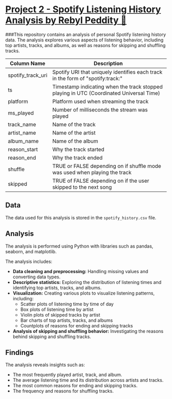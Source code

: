 # **<u>Project 2 - Spotify Listening History Analysis by Rebyl Peddity 🏫</u>**

###This repository contains an analysis of personal Spotify listening history data. The analysis explores various aspects of listening behavior, including top artists, tracks, and albums, as well as reasons for skipping and shuffling tracks.


| Column Name | Description |
| ----------- | ----------- |
| spotify_track_uri	 | Spotify URI that uniquely identifies each track in the form of "spotify:track:<base-62 string>" |
| ts | Timestamp indicating when the track stopped playing in UTC (Coordinated Universal Time) |
|platform | Platform used when streaming the track |
| ms_played | Number of milliseconds the stream was played |
| track_name | Name of the track|
| artist_name| 	Name of the artist|
| album_name | Name of the album|
|reason_start | Why the track started |
| reason_end |Why the track ended|
| shuffle	| TRUE or FALSE depending on if shuffle mode was used when playing the track |
| skipped| TRUE of FALSE depending on if the user skipped to the next song


##  Data

The data used for this analysis is stored in the `spotify_history.csv` file. 

## Analysis

The analysis is performed using Python with libraries such as pandas, seaborn, and matplotlib. 

The analysis includes:

* **Data cleaning and preprocessing:** Handling missing values and converting data types.
* **Descriptive statistics:** Exploring the distribution of listening times and identifying top artists, tracks, and albums.
* **Visualization:** Creating various plots to visualize listening patterns, including:
    * Scatter plots of listening time by time of day
    * Box plots of listening time by artist
    * Violin plots of skipped tracks by artist
    * Bar charts of top artists, tracks, and albums
    * Countplots of reasons for ending and skipping tracks
* **Analysis of skipping and shuffling behavior:** Investigating the reasons behind skipping and shuffling tracks.

## Findings

The analysis reveals insights such as:

* The most frequently played artist, track, and album.
* The average listening time and its distribution across artists and tracks.
* The most common reasons for ending and skipping tracks.
* The frequency and reasons for shuffling tracks.

